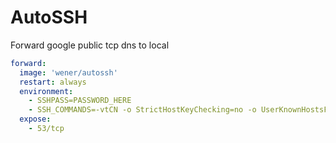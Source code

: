 # AutoSSH

Forward google public tcp dns to local

```yaml
forward:
  image: 'wener/autossh'
  restart: always
  environment:
    - SSHPASS=PASSWORD_HERE
    - SSH_COMMANDS=-vtCN -o StrictHostKeyChecking=no -o UserKnownHostsFile=/dev/null -o ExitOnForwardFailure=yes -L :53:8.8.8.8:53 USER@HOST
  expose:
    - 53/tcp
```
